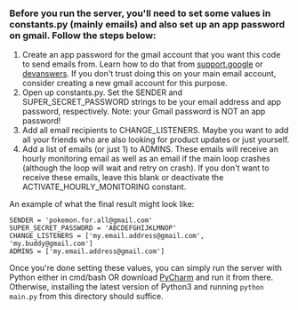 ### Before you run the server, you'll need to set some values in constants.py (mainly emails) and also set up an app password on gmail. Follow the steps below:

1. Create an app password for the gmail account that you want this code to send emails from. Learn how to do that
   from [support.google](https://support.google.com/accounts/answer/185833?hl=en.)
   or [devanswers](https://devanswers.co/create-application-specific-password-gmail/). If you don't trust doing this on
   your main email account, consider creating a new gmail account for this purpose.
2. Open up constants.py. Set the SENDER and SUPER_SECRET_PASSWORD strings to be your email address and app password,
   respectively. Note: your Gmail password is NOT an app password!
3. Add all email recipients to CHANGE_LISTENERS. Maybe you want to add all your friends who are also looking for product
   updates or just yourself.
4. Add a list of emails (or just 1) to ADMINS. These emails will receive an hourly monitoring email as well as an email
   if the main loop crashes (although the loop will wait and retry on crash). If you don't want to receive these emails,
   leave this blank or deactivate the ACTIVATE_HOURLY_MONITORING constant.

An example of what the final result might look like:

```
SENDER = 'pokemon.for.all@gmail.com'
SUPER_SECRET_PASSWORD = 'ABCDEFGHIJKLMNOP'
CHANGE_LISTENERS = ['my.email.address@gmail.com', 'my.buddy@gmail.com']
ADMINS = ['my.email.address@gmail.com']
```

Once you're done setting these values, you can simply run the server with Python either in cmd/bash OR
download [PyCharm](https://www.jetbrains.com/pycharm/download/#section=windows) and run it from there. Otherwise,
installing the latest version of Python3 and running `python main.py` from this directory should suffice.
